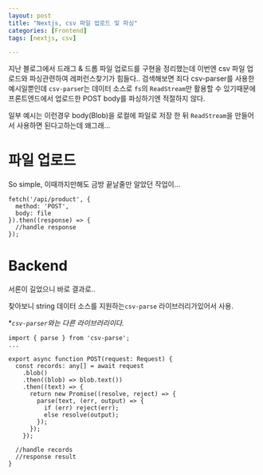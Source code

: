 ```yaml
---
layout: post
title: "Nextjs, csv 파일 업로드 및 파싱"
categories: [Frontend]
tags: [nextjs, csv]

---
```


지난 블로그에서 드래그 & 드롭 파일 업로드를 구현을 정리했는데 이번엔 csv 파일 업로드와 파싱관련하여 레퍼런스찾기가 힘들다.. 검색해보면 죄다 csv-parser를 사용한 예시일뿐인데 `csv-parse`r는 데이터 소스로 `fs`의 `ReadStream`만 활용할 수 있기때문에 프론트엔드에서 업로드한 POST body를 파싱하기엔 적절하지 않다.

일부 예시는 이런경우 body(Blob)을 로컬에 파일로 저장 한 뒤 `ReadStream`을 만들어서 사용하면 된다고하는데 왜그래...

# 파일 업로드

So simple, 이때까지만해도 금방 끝날줄만 알았던 작업이…

```tsx
fetch('/api/product', {
  method: 'POST',
  body: file
}).then((response) => {
  //handle response
});
```

# Backend

서론이 길었으니 바로 결과로..

찾아보니 string 데이터 소스를 지원하는`csv-parse` 라이브러리가있어서 사용.

**`csv-parser`와는 다른 라이브러리이다.*

```tsx
import { parse } from 'csv-parse';
...

export async function POST(request: Request) {
  const records: any[] = await request
    .blob()
    .then((blob) => blob.text())
    .then((text) => {
      return new Promise((resolve, reject) => {
        parse(text, (err, output) => {
          if (err) reject(err);
          else resolve(output);
        });
      });
    });

  //handle records
  //response result
}
```
